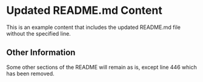# Updated README.md Content

This is an example content that includes the updated README.md file without the specified line.

## Other Information

Some other sections of the README will remain as is, except line 446 which has been removed.

